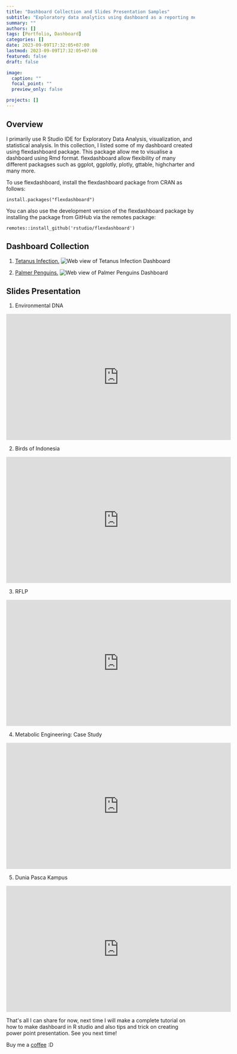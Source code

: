 ```yaml
---
title: "Dashboard Collection and Slides Presentation Samples"
subtitle: "Exploratory data analytics using dashboard as a reporting medium and slides I have created for a presentation"
summary: ""
authors: []
tags: [Portfolio, Dashboard]
categories: []
date: 2023-09-09T17:32:05+07:00
lastmod: 2023-09-09T17:32:05+07:00
featured: false
draft: false

image:
  caption: ""
  focal_point: ""
  preview_only: false

projects: []
---
```

## Overview
I primarily use R Studio IDE for Exploratory Data Analysis, visualization, and statistical analysis. In this collection, I listed some of my dashboard created using flexdashboard package. This package allow me to visualise a dashboard using Rmd format. flexdashboard allow flexibility of many different packagses such as ggplot, ggplotly, plotly, gttable, highcharter and many more.

To use flexdashboard, install the flexdashboard package from CRAN as follows:


```{r}
install.packages("flexdashboard")
```
You can also use the development version of the flexdashboard package by installing the package from GitHub via the remotes package:

```{r}
remotes::install_github('rstudio/flexdashboard')
```


## Dashboard Collection
1. [Tetanus Infection.](https://danilyanedo7.github.io/dashboard/)
![Web view of Tetanus Infection Dashboard](/tetanus.png 'Web view of Tetanus Infection Dashboard')

2. [Palmer Penguins.](https://danilyanedo7.github.io/penguin-dashboard/)
![Web view of Palmer Penguins Dashboard](/palmerpenguin.png 'Web view of Palmer Penguins Dashboard')



## Slides Presentation
1. Environmental DNA

<iframe src="https://docs.google.com/presentation/d/e/2PACX-1vTN22KOEoLzCekzKtc279VEq16RucIODB47yUPAiKrAGr52Z1SJ7KiWwU47FA9Oxg/embed?start=false&loop=false&delayms=3000" frameborder="0" width="600" height="337" allowfullscreen="true" mozallowfullscreen="true" webkitallowfullscreen="true"></iframe>

2. Birds of Indonesia

<iframe src="https://docs.google.com/presentation/d/e/2PACX-1vScw7x11XovJE-1-Xjn38MoYKjMCVxM7Ho7aTjTEG6BDwbSdOqIlm61qfiaSM_T0g/embed?start=false&loop=false&delayms=3000" frameborder="0" width="600" height="337" allowfullscreen="true" mozallowfullscreen="true" webkitallowfullscreen="true"></iframe>

3. RFLP 

<iframe src="https://docs.google.com/presentation/d/e/2PACX-1vRgYVd3k-dcPGrc2wwlTNhJ0-5RHtlEr50aHKu-8P5EOf-iIQTX6xGUKe-Oy5LAMQ/embed?start=false&loop=false&delayms=3000" frameborder="0" width="600" height="337" allowfullscreen="true" mozallowfullscreen="true" webkitallowfullscreen="true"></iframe>

4. Metabolic Engineering: Case Study

<iframe src="https://docs.google.com/presentation/d/e/2PACX-1vR7twBSkrPWkAyFTGJmi3aiAtRWeRPHVIwgzf3LKWpKWVy0-oofXdUNfRhHtE2AQg/embed?start=false&loop=false&delayms=3000" frameborder="0" width="600" height="337" allowfullscreen="true" mozallowfullscreen="true" webkitallowfullscreen="true"></iframe>

5. Dunia Pasca Kampus

<iframe src="https://docs.google.com/presentation/d/e/2PACX-1vQALdsbDeY4pEt55rU7lODO8xaM7GBIqKkqyjzgCZFu7l-xJhq7q8OsOcn9XvYBLA/embed?start=false&loop=false&delayms=3000" frameborder="0" width="600" height="337" allowfullscreen="true" mozallowfullscreen="true" webkitallowfullscreen="true"></iframe>


That's all I can share for now, next time I will make a complete tutorial on how to make dashboard in R studio and also tips and trick on creating power point presentation. See you next time!

Buy me a [coffee](https://bmc.link/danilyanedo) :D

